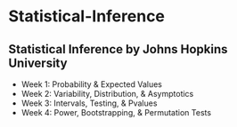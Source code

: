 # Statistical-Inference

## Statistical Inference by Johns Hopkins University

- Week 1: Probability & Expected Values
- Week 2: Variability, Distribution, & Asymptotics
- Week 3: Intervals, Testing, & Pvalues
- Week 4: Power, Bootstrapping, & Permutation Tests
